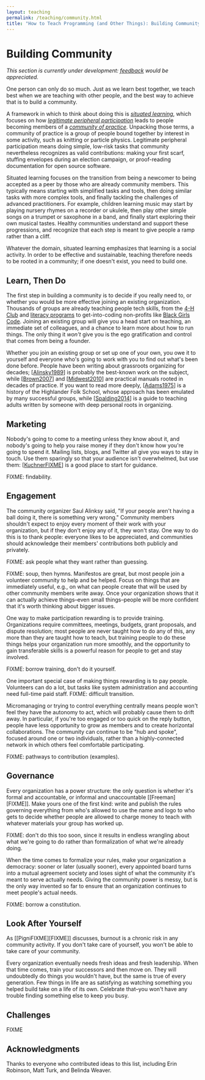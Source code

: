 ```yaml
---
layout: teaching
permalink: /teaching/community.html
title: "How to Teach Programming (and Other Things): Building Community"
---
```


# Building Community

*This section is currently under development:
[feedback](mailto:gvwilson@third-bit.com?feedback%20on%20Building%20Community) would be appreciated.*

One person can only do so much.
Just as we learn best together,
we teach best when we are teaching with other people,
and the best way to achieve that is to build a community.

A framework in which to think about doing this is
_[situated learning](gloss.html#situated-learning)_,
which focuses on how _[legitimate peripheral participation](gloss.html#legitimate-peripheral-participation)_
leads to people becoming members of a _[community of practice](gloss.html#community-of-practice)_.
Unpacking those terms,
a community of practice is a group of people bound together by interest in some activity,
such as knitting or particle physics.
Legitimate peripheral participation means doing simple, low-risk tasks
that community nevertheless recognizes as valid contributions:
making your first scarf,
stuffing envelopes during an election campaign,
or proof-reading documentation for open source software.

Situated learning focuses on
the transition from being a newcomer to being accepted as a peer
by those who are already community members.
This typically means starting with simplified tasks and tools,
then doing similar tasks with more complex tools,
and finally tackling the challenges of advanced practitioners.
For example,
children learning music may start by playing nursery rhymes on a recorder or ukulele,
then play other simple songs on a trumpet or saxophone in a band,
and finally start exploring their own musical tastes.
Healthy communities understand and support these progressions,
and recognize that each step is meant to give people a ramp rather than a cliff.

Whatever the domain,
situated learning emphasizes that learning is a social activity.
In order to be effective and sustainable,
teaching therefore needs to be rooted in a community;
if one doesn't exist,
you need to build one.

## Learn, Then Do

The first step in building a community is to decide if you really need to,
or whether you would be more effective joining an existing organization.
Thousands of groups are already teaching people tech skills,
from the [4-H Club][4h] and [literacy programs][frontier-college]
to get-into-coding non-profits like [Black Girls Code][bgc].
Joining an existing group will give you a head start on teaching,
an immediate set of colleagues,
and a chance to learn more about how to run things.
The only thing it *won't* give you is the ego gratification and control
that comes from being a founder.

Whether you join an existing group or set up one of your own,
you owe it to yourself and everyone who's going to work with you
to find out what's been done before.
People have been writing about grassroots organizing for decades;
[[Alinsky1989](biblio.html#alinsky-rules)] is probably the best-known work on the subject,
while [[Brown2007](biblio.html#brown-bpco)]
and [[Midwest2010](biblio.html#midwest-organizing)]
are practical manuals rooted in decades of practice.
If you want to read more deeply,
[[Adams1975](biblio.html#adams-seeds)] is a history of the Highlander Folk School,
whose approach has been emulated by many successful groups,
while [[Spalding2014](biblio.html#spalding-adults)] is a guide to teaching adults
written by someone with deep personal roots in organizing.

## Marketing

Nobody's going to come to a meeting unless they know about it,
and nobody's going to help you raise money if they don't know how you're going to spend it.
Mailing lists, blogs, and Twitter all give you ways to stay in touch.
Use them sparingly so that your audience isn't overwhelmed,
but use them:
[[KuchnerFIXME](biblio.html#kuchner-marketing)] is a good place to start for guidance.

FIXME: findability.

## Engagement

The community organizer Saul Alinksy said,
"If your people aren't having a ball doing it, there is something very wrong."
Community members shouldn't expect to enjoy every moment of their work with your organization,
but if they don't enjoy any of it,
they won't stay.
One way to do this is to thank people:
everyone likes to be appreciated,
and communities should acknowledge their members' contributions both publicly and privately.

FIXME: ask people what they want rather than guessing.

FIXME: soup, then hymns.
Manifestos are great,
but most people join a volunteer community to help and be helped.
Focus on things that are immediately useful,
e.g.,
on what can people create that will be used by other community members write away.
Once your organization shows that it can actually achieve things–even small things–people
will be more confident that it's worth thinking about bigger issues.

One way to make participation rewarding is to provide training.
Organizations require committees, meetings, budgets, grant proposals, and dispute resolution;
most people are never taught how to do any of this,
any more than they are taught how to teach,
but training people to do these things helps your organization run more smoothly,
and the opportunity to gain transferable skills
is a powerful reason for people to get and stay involved.

FIXME: borrow training, don't do it yourself.

One important special case of making things rewarding is to pay people.
Volunteers can do a lot,
but tasks like system administration and accounting need full-time paid staff.
FIXME: difficult transition.

Micromanaging or trying to control everything centrally
means people won't feel they have the autonomy to act,
which will probably cause them to drift away.
In particular,
if you're too engaged or too quick on the reply button,
people have less opportunity to grow as members
and to create horizontal collaborations.
The community can continue to be "hub and spoke",
focused around one or two individuals,
rather than a highly-connected network
in which others feel comfortable participating.

FIXME: pathways to contribution (examples).

## Governance

Every organization has a power structure:
the only question is whether it's formal and accountable,
or informal and unaccountable
[[Freeman][FIXME]].
Make yours one of the first kind:
write and publish the rules governing everything from
who's allowed to use the name and logo
to who gets to decide whether people are allowed to charge money to teach
with whatever materials your group has worked up.

FIXME: don't do this too soon,
since it results in endless wrangling about what we're going to do
rather than formalization of what we're already doing.

When the time comes to formalize your rules,
make your organization a democracy:
sooner or later (usually sooner),
every appointed board turns into a mutual agreement society
and loses sight of what the community it's meant to serve actually needs.
Giving the community power is messy,
but is the only way invented so far to ensure that
an organization continues to meet people's actual needs.

FIXME: borrow a constitution.

## Look After Yourself

As [[PigniFIXME][FIXME]] discusses,
burnout is a chronic risk in any community activity.
If you don't take care of yourself,
you won't be able to take care of your community.

Every organization eventually needs fresh ideas and fresh leadership.
When that time comes,
train your successors and then move on.
They will undoubtedly do things you wouldn't have,
but the same is true of every generation.
Few things in life are as satisfying as
watching something you helped build take on a life of its own.
Celebrate that–you won't have any trouble finding
something else to keep you busy.

## Challenges

FIXME

## Acknowledgments

Thanks to everyone who contributed ideas to this list, including Erin Robinson,
Matt Turk, and Belinda Weaver.

[4h]: http://www.4-h-canada.ca/
[bgc]: http://www.blackgirlscode.com/
[frontier-college]: https://www.frontiercollege.ca/
